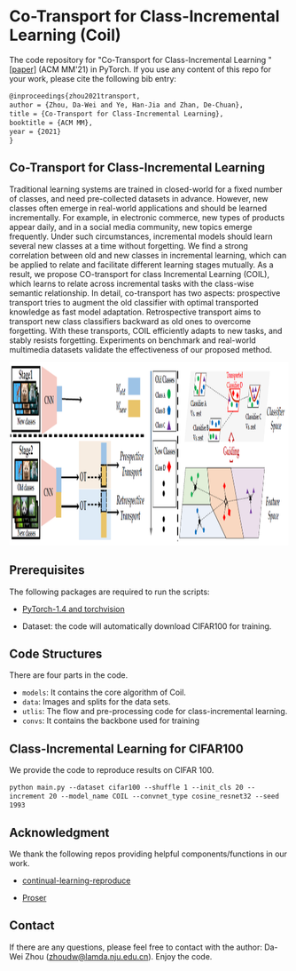 
# Co-Transport for Class-Incremental Learning  (Coil)

The code repository for "Co-Transport for Class-Incremental Learning
" [[paper]](http://arxiv.org/abs/2107.12654) (ACM MM'21) in PyTorch. If you use any content of this repo for your work, please cite the following bib entry:

    @inproceedings{zhou2021transport,
    author = {Zhou, Da-Wei and Ye, Han-Jia and Zhan, De-Chuan},
    title = {Co-Transport for Class-Incremental Learning},
    booktitle = {ACM MM},
    year = {2021}
    }

## Co-Transport for Class-Incremental Learning


Traditional learning systems are trained in closed-world for a fixed number of classes, and need pre-collected datasets in advance. However, new classes often emerge in real-world applications and should be learned incrementally. For example, in electronic commerce, new types of products appear daily, and in a social media community, new topics emerge frequently. Under such circumstances, incremental models should learn several new classes at a time without forgetting. We find a strong correlation between old and new classes in incremental learning, which can be applied to relate and facilitate different learning stages mutually. As a result, we propose CO-transport for class Incremental Learning (COIL), which learns to relate across incremental tasks with the class-wise semantic relationship. In detail, co-transport has two aspects: prospective transport tries to augment the old classifier with optimal transported knowledge as fast model adaptation. Retrospective transport aims to transport new class classifiers backward as old ones to overcome forgetting. With these transports, COIL efficiently adapts to new tasks, and stably resists forgetting. Experiments on benchmark and real-world multimedia datasets validate the effectiveness of our proposed method.

<img src='imgs/coil.png' width='1400' height='330'>

## Prerequisites

The following packages are required to run the scripts:

- [PyTorch-1.4 and torchvision](https://pytorch.org)

- Dataset: the code will automatically download CIFAR100 for training. 




## Code Structures
There are four parts in the code.
 - `models`: It contains the core algorithm of Coil.
 - `data`: Images and splits for the data sets.
 - `utlis`: The flow and pre-processing code for class-incremental learning.
- `convs`: It contains the backbone used for training
 
## Class-Incremental Learning for CIFAR100
We provide the code to reproduce results on CIFAR 100.
  ```
  python main.py --dataset cifar100 --shuffle 1 --init_cls 20 --increment 20 --model_name COIL --convnet_type cosine_resnet32 --seed 1993
  ```
  
  

 
## Acknowledgment
We thank the following repos providing helpful components/functions in our work.
- [continual-learning-reproduce](https://github.com/zhchuu/continual-learning-reproduce)

- [Proser](https://github.com/zhoudw-zdw/CVPR21-Proser)



## Contact 
If there are any questions, please feel free to contact with the author:  Da-Wei Zhou (zhoudw@lamda.nju.edu.cn). Enjoy the code.
